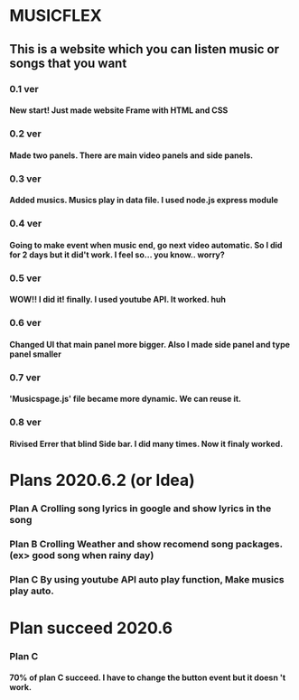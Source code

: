 # **MUSICFLEX**


## This is a website which you can listen music or songs that you want

### 0.1 ver
#### New start! Just made website Frame with HTML and CSS 

### 0.2 ver
#### Made two panels. There are main video panels and side panels. 

### 0.3 ver
#### Added musics. Musics play in data file. I used node.js express module

### 0.4 ver 
#### Going to make event when music end, go next video automatic. So I did for 2 days but it did't work. I feel so... you know.. worry?

### 0.5 ver 
#### WOW!! I did it! finally. I used youtube API. It worked. huh

### 0.6 ver
#### Changed UI that main panel more bigger. Also I made side panel and type panel smaller

### 0.7 ver
#### 'Musicspage.js' file became more dynamic. We can reuse it.

### 0.8 ver
#### Rivised Errer that blind Side bar. I did many times. Now it finaly worked.


# Plans 2020.6.2 (or Idea)
### Plan A Crolling song lyrics in google and show lyrics in the song
### Plan B Crolling Weather and show recomend song packages. (ex> good song when rainy day)
### Plan C By using youtube API auto play function, Make musics play auto.


# Plan succeed 2020.6
### Plan C 
#### 70% of plan C succeed. I have to change the button event but it doesn 't work.
